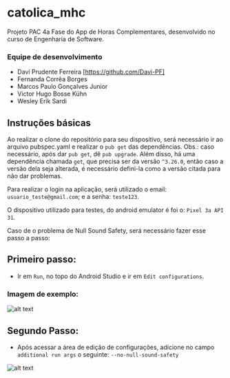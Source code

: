 # catolica_mhc

Projeto PAC 4a Fase do App de Horas Complementares, desenvolvido no curso de Engenharia de Software.

### Equipe de desenvolvimento 

- Davi Prudente Ferreira [https://github.com/Davi-PF]
- Fernanda Corrêa Borges 
- Marcos Paulo Gonçalves Junior 
- Victor Hugo Bosse Kühn
- Wesley Erik Sardi



## Instruções básicas

Ao realizar o clone do repositório para seu dispositivo, será necessário ir ao arquivo pubspec.yaml e realizar o  `pub get` das dependências. Obs.: caso necessário, após dar `pub get`, dê `pub upgrade`. Além disso, há uma dependência chamada `get`, que precisa ser da versão `^3.26.0`, então caso a versão dela seja alterada, é necessário defini-la como a versão citada para não dar problemas.

Para realizar o login na aplicação, será utilizado o email: `usuario_teste@gmail.com`; e a senha: `teste123`.

O dispositivo utilizado para testes, do android emulator é foi o: `Pixel 3a API 31`.

Caso de o problema de Null Sound Safety, será necessário fazer esse passo a passo:

## Primeiro passo:

- Ir em `Run`, no topo do Android Studio e ir em `Edit configurations`.

### Imagem de exemplo: 

![alt text](imgs_readme/passo1_null-sound-safety.png)


## Segundo Passo:

- Após acessar a área de edição de configurações, adicione no campo `additional run args` o seguinte: `--no-null-sound-safety`

![alt text](imgs_readme/passo2_null-sound-safety.png)
